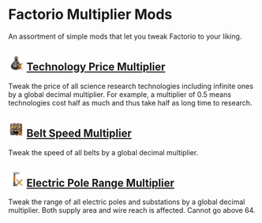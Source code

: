 # Factorio Multiplier Mods
An assortment of simple mods that let you tweak Factorio to your liking.

## <img src="TechnologyPriceMultiplier/thumbnail.png" width="32"> [Technology Price Multiplier](https://mods.factorio.com/mod/TechnologyPriceMultiplier)
Tweak the price of all science research technologies including infinite ones by a global decimal multiplier. For example, a multiplier of 0.5 means technologies cost half as much and thus take half as long time to research.

## <img src="BeltSpeedMultiplier/thumbnail.png" width="32"> [Belt Speed Multiplier](https://mods.factorio.com/mod/BeltSpeedMultiplier)
Tweak the speed of all belts by a global decimal multiplier.  

## <img src="ElectricPoleRangeMultiplier/thumbnail.png" width="32"> [Electric Pole Range Multiplier](https://mods.factorio.com/mod/ElectricPoleRangeMultiplier)
Tweak the range of all electric poles and substations by a global decimal multiplier. Both supply area and wire reach is affected. Cannot go above 64.
